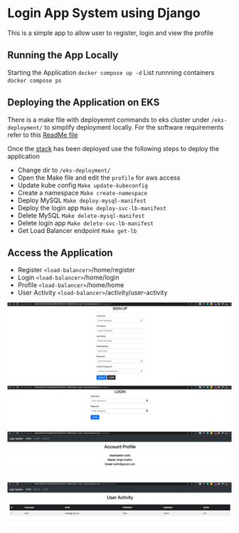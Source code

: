 # Login App System using Django

This is a simple app to allow user to register, login and view the profile

## Running the App Locally

Starting the Application `docker compose up -d`
List runnning containers `docker compose ps`

## Deploying the Application on EKS

There is a make file with deployemnt commands to eks cluster under `/eks-deployment/` to simplify deployment locally.
For the software requirements refer to this [ReadMe file](https://github.com/maitho/live-infra#readme)

Once the [stack](https://github.com/maitho/live-infra) has been deployed use the following steps to deploy the application

- Change dir to `/eks-deployment/`
- Open the Make file and edit the `profile` for aws access
- Update kube config `Make update-kubeconfig`
- Create a namespace `Make create-namespace`
- Deploy MySQL `Make deploy-mysql-manifest`
- Deploy the login app `Make deploy-svc-lb-manifest`
- Delete MySQL `Make delete-mysql-manifest`
- Delete login app `Make delete-svc-lb-manifest`
- Get Load Balancer endpoint `Make get-lb`

## Access the Application

- Register `<load-balancer>`/home/register
- Login `<load-balancer>`/home/login
- Profile `<load-balancer>`/home/home
- User Activity `<load-balancer>`/activity/user-activity

![Register](ref/register.png)
![Login](ref/login.png)
![Profile](ref/profile.png)
![Acctivity](ref/activity.png)
